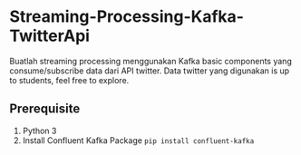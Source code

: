 # Streaming-Processing-Kafka-TwitterApi
Buatlah streaming processing menggunakan Kafka basic components yang consume/subscribe data dari API twitter. Data twitter yang digunakan is up to students, feel free to explore.

## Prerequisite
1. Python 3
2. Install Confluent Kafka Package
   `pip install confluent-kafka`
